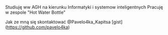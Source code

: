 Studiuję ww AGH na kierunku Informatyki i systemow inteligentnych
Pracuję w  zespole "Hot Water Bottle"

Jak ze mną się skontaktować @Pavelo4ka_Kapitsa
[gist] (https://github.com/pavelo4ka)
